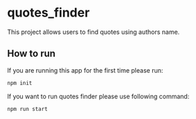 # quotes_finder
This project allows users to find quotes using authors name.

## How to run  
If you are running this app for the first time please run:
```bash
npm init
```
If you want to run quotes finder please use following command:  
```bash
npm run start
```
